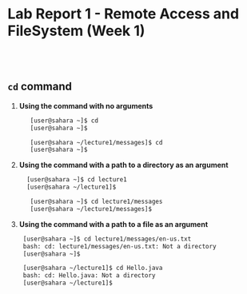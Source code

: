 # Lab Report 1 - Remote Access and FileSystem (Week 1)
<br/><br/> 
## `cd` command
1.  **Using the command with no arguments**
   
    ```bash
       [user@sahara ~]$ cd
       [user@sahara ~]$
    ```
    ```bash
       [user@sahara ~/lecture1/messages]$ cd
       [user@sahara ~]$ 
    ```
    
2. **Using the command with a path to a directory as an argument**

    ```bash
      [user@sahara ~]$ cd lecture1
      [user@sahara ~/lecture1]$ 
    ```
    ```bash
       [user@sahara ~]$ cd lecture1/messages
       [user@sahara ~/lecture1/messages]$ 
    ```
    
3. **Using the command with a path to a file as an argument**

    ```bash
     [user@sahara ~]$ cd lecture1/messages/en-us.txt
     bash: cd: lecture1/messages/en-us.txt: Not a directory
     [user@sahara ~]$ 
    ```
    ```bash
     [user@sahara ~/lecture1]$ cd Hello.java
     bash: cd: Hello.java: Not a directory
     [user@sahara ~/lecture1]$
    ```

    
   

   

